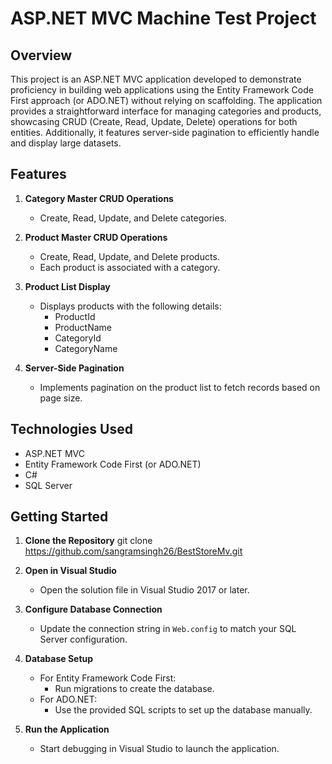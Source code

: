 # ASP.NET MVC Machine Test Project

## Overview
This project is an ASP.NET MVC application developed to demonstrate proficiency in building web applications using the Entity Framework Code First approach (or ADO.NET) without relying on scaffolding. The application provides a straightforward interface for managing categories and products, showcasing CRUD (Create, Read, Update, Delete) operations for both entities. Additionally, it features server-side pagination to efficiently handle and display large datasets.
## Features

1. **Category Master CRUD Operations**
   - Create, Read, Update, and Delete categories.

2. **Product Master CRUD Operations**
   - Create, Read, Update, and Delete products.
   - Each product is associated with a category.

3. **Product List Display**
   - Displays products with the following details:
     - ProductId
     - ProductName
     - CategoryId
     - CategoryName

4. **Server-Side Pagination**
   - Implements pagination on the product list to fetch records based on page size.

## Technologies Used

- ASP.NET MVC
- Entity Framework Code First (or ADO.NET)
- C#
- SQL Server

## Getting Started

1. **Clone the Repository**
   git clone https://github.com/sangramsingh26/BestStoreMv.git

2. **Open in Visual Studio**
   - Open the solution file in Visual Studio 2017 or later.

3. **Configure Database Connection**
   - Update the connection string in `Web.config` to match your SQL Server configuration.

4. **Database Setup**
   - For Entity Framework Code First:
     - Run migrations to create the database.
   - For ADO.NET:
     - Use the provided SQL scripts to set up the database manually.

5. **Run the Application**
   - Start debugging in Visual Studio to launch the application.


